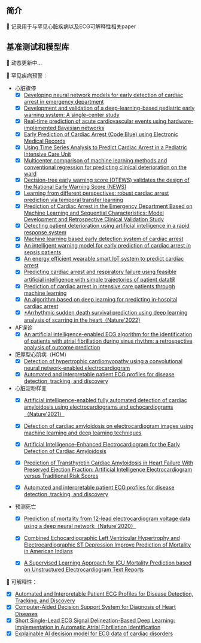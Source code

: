 ##  简介

 🚀 记录用于与罕见心脏疾病以及ECG可解释性相关paper

## 基准测试和模型库

📢 动态更新中...

📘 罕见疾病预警：

- 心脏骤停
	- [x] [Developing neural network models for early detection of cardiac arrest in emergency department](https://pubmed.ncbi.nlm.nih.gov/30982559/)
	 - [x] [Development and validation of a deep-learning-based pediatric early warning system: A single-center study](https://www.sciencedirect.com/science/article/pii/S2319417021000044)
	- [x] [Real-time prediction of acute cardiovascular events using hardware-implemented Bayesian networks](https://www.sciencedirect.com/science/article/abs/pii/S0010482515002966?via%3Dihub)
	- [x] [Early Prediction of Cardiac Arrest (Code Blue) using Electronic Medical Records](https://dl.acm.org/doi/10.1145/2783258.2788588)
	- [x] [Using Time Series Analysis to Predict Cardiac Arrest in a Pediatric Intensive Care Unit](https://www.ncbi.nlm.nih.gov/pmc/articles/PMC4638161/)
	- [x] [Multicenter comparison of machine learning methods and conventional regression for predicting clinical deterioration on the ward](https://www.ncbi.nlm.nih.gov/pmc/articles/PMC4736499/)
	- [x] [Decision-tree early warning score (DTEWS) validates the design of the National Early Warning Score (NEWS)](https://pubmed.ncbi.nlm.nih.gov/24361673/)
	- [x] [Learning from different perspectives: robust cardiac arrest prediction via temporal transfer learning](https://pubmed.ncbi.nlm.nih.gov/29060206/)
	- [x] [Prediction of Cardiac Arrest in the Emergency Department Based on Machine Learning and Sequential Characteristics: Model Development and Retrospective Clinical Validation Study](https://www.ncbi.nlm.nih.gov/pmc/articles/PMC7435618/)
	- [x] [Detecting patient deterioration using artificial intelligence in a rapid response system](https://pubmed.ncbi.nlm.nih.gov/32205618/)
	- [x] [Machine learning based early detection system of cardiac arrest](https://ieeexplore.ieee.org/document/8959922/)
	- [x] [An intelligent warning model for early prediction of cardiac arrest in sepsis patients](https://pubmed.ncbi.nlm.nih.gov/31416562/)
	- [x] [An energy efficient wearable smart IoT system to predict cardiac arrest](https://www.hindawi.com/journals/ahci/2019/1507465/)
	- [x] [Predicting cardiac arrest and respiratory failure using feasible artificial intelligence with simple trajectories of patient data据](https://www.ncbi.nlm.nih.gov/pmc/articles/PMC6780058/)
	- [x] [Prediction of cardiac arrest in intensive care patients through machine learning](https://pubmed.ncbi.nlm.nih.gov/22715923/)
	- [x] [An algorithm based on deep learning for predicting in‐hospital cardiac arrest](https://www.ncbi.nlm.nih.gov/pmc/articles/PMC6064911/)
	- [x] [*Arrhythmic sudden death survival prediction using deep learning analysis of scarring in the heart（Nature'2022)](https://www.nature.com/articles/s44161-022-00041-9)

- AF误诊
	- [x] [An artificial intelligence-enabled ECG algorithm for the identification of patients with atrial fibrillation during sinus rhythm: a retrospective analysis of outcome prediction](https://www.thelancet.com/journals/lancet/article/PIIS0140-6736(19)31721-0/fulltext)
	
- 肥厚型心肌病（HCM）
	- [x] [Detection of hypertrophic cardiomyopathy using a convolutional neural network-enabled electrocardiogram](https://pubmed.ncbi.nlm.nih.gov/32081280/)
	- [x] [Automated and interpretable patient ECG profiles for disease detection, tracking, and discovery](https://www.ahajournals.org/doi/10.1161/CIRCOUTCOMES.118.005289)

- 心脏淀粉样变
	- [x] [Artificial intelligence-enabled fully automated detection of cardiac amyloidosis using electrocardiograms and echocardiograms（Nature'2021）](https://www.nature.com/articles/s41467-021-22877-8)
	- [x] [Detection of cardiac amyloidosis on electrocardiogram images using machine learning and deep learning techniques](https://onlinelibrary.wiley.com/doi/abs/10.1111/coin.12505)
	- [x] [Artificial Intelligence–Enhanced Electrocardiogram for the Early Detection of Cardiac Amyloidosis](https://www.sciencedirect.com/science/article/abs/pii/S0025619621003530)
	- [x] [Prediction of Transthyretin Cardiac Amyloidosis in Heart Failure With Preserved Ejection Fraction: Artificial Intelligence Electrocardiogram versus Traditional Risk Scores](https://www.ahajournals.org/doi/abs/10.1161/circ.144.suppl_1.13814)
	- [x] [Automated and interpretable patient ECG profiles for disease detection, tracking, and discovery](https://www.ahajournals.org/doi/10.1161/CIRCOUTCOMES.118.005289)


- 预测死亡
	- [x] [Prediction of mortality from 12-lead electrocardiogram voltage data using a deep neural network（Nature'2020）](https://www.nature.com/articles/s41591-020-0870-z)
	- [x] [Combined Echocardiographic Left Ventricular Hypertrophy and Electrocardiographic ST Depression Improve Prediction of Mortality in American Indians](https://www.ahajournals.org/doi/full/10.1161/01.HYP.0000118585.73688.c6)
	- [x] [A Supervised Learning Approach for ICU Mortality Prediction based on Unstructured Electrocardiogram Text Reports](http://210.212.194.26/jspui/bitstream/123456789/7149/1/2%20A%20Supervised%20Learning%20Approach%20for%20ICU.pdf)






📰 可解释性：

- [x] [Automated and Interpretable Patient ECG Profiles for Disease Detection, Tracking, and Discovery](https://www.ahajournals.org/doi/10.1161/CIRCOUTCOMES.118.005289)
- [x] [Computer-Aided Decision Support System for Diagnosis of Heart Diseases](https://www.dovepress.com/computer-aided-decision-support-system-for-diagnosis-of-heart-diseases-peer-reviewed-fulltext-article-RRCC)
- [x] [Short Single-Lead ECG Signal Delineation-Based Deep Learning: Implementation in Automatic Atrial Fibrillation Identification](https://www.mdpi.com/1424-8220/22/6/2329)
- [x] [Explainable AI decision model for ECG data of cardiac disorders](https://www.sciencedirect.com/science/article/abs/pii/S1746809422001069)
